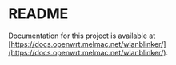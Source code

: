 # README

Documentation for this project is available at [https://docs.openwrt.melmac.net/wlanblinker/](https://docs.openwrt.melmac.net/wlanblinker/).

